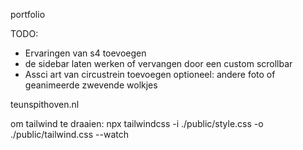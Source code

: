 portfolio

TODO: 
- Ervaringen van s4 toevoegen
- de sidebar laten werken of vervangen door een custom scrollbar
- Assci art van circustrein toevoegen
optioneel: andere foto of geanimeerde zwevende wolkjes

teunspithoven.nl

om tailwind te draaien: npx tailwindcss -i ./public/style.css -o ./public/tailwind.css --watch
